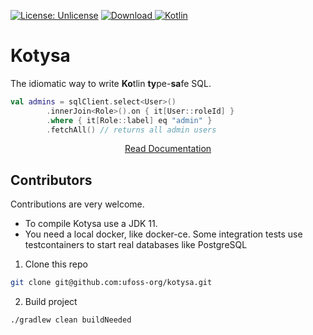 [![License: Unlicense](https://img.shields.io/github/license/ufoss-org/kotysa)](http://unlicense.org/)
[![Download](https://api.bintray.com/packages/ufoss/ufoss/kotysa/images/download.svg) ](https://bintray.com/ufoss/ufoss/kotysa/_latestVersion)
[![Kotlin](https://img.shields.io/badge/kotlin-1.4.10-blue.svg?logo=kotlin)](http://kotlinlang.org)

# Kotysa

The idiomatic way to write **Ko**tlin **ty**pe-**sa**fe SQL.

```kotlin
val admins = sqlClient.select<User>()
        .innerJoin<Role>().on { it[User::roleId] }
        .where { it[Role::label] eq "admin" }
        .fetchAll() // returns all admin users
```

<p align="center">
<a href="https://ufoss.org/kotysa/kotysa.html">Read Documentation</a>
</p>

## Contributors

Contributions are very welcome.

* To compile Kotysa use a JDK 11.
* You need a local docker, like docker-ce. Some integration tests use testcontainers to start real databases like PostgreSQL

1. Clone this repo

```bash
git clone git@github.com:ufoss-org/kotysa.git
```

2. Build project

```bash
./gradlew clean buildNeeded
```
